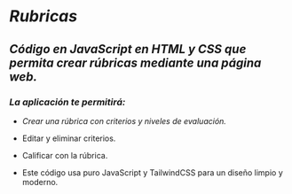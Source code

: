# **_Rubricas_**

## **_Código en JavaScript en HTML y CSS que permita crear rúbricas mediante una página web._**

### **_La aplicación te permitirá:_**

- _Crear una rúbrica con criterios y niveles de evaluación._
  
- Editar y eliminar criterios.

- Calificar con la rúbrica.
  
- Este código usa puro JavaScript y TailwindCSS para un diseño limpio y moderno.
